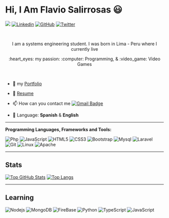# Hi, I Am Flavio Salirrosas :smiley:

![](https://visitor-badge.glitch.me/badge?page_id=govydev.govydev)
[![Linkedin](https://img.shields.io/badge/-Linkedin-blue?style=flat-square&logo=Linkedin&logoColor=white&link=https://www.linkedin.com/in/flavio-salirrosas-llamocuro-1bbb52144/)](https://www.linkedin.com/in/flavio-salirrosas-llamocuro-1bbb52144/)
[![GitHub](https://img.shields.io/badge/-GitHub-181717?style=flat-square&logo=github&logoColor=white&link=https://github.com/govydev)](https://github.com/govydev)
[![Twitter](https://img.shields.io/badge/-Twitter-blue?style=flat-square&logo=Twitter&logoColor=white&link=https://www.twitter.com/in/govydev/)](https://twitter.com/govydev)

<br />
<p align="center">I am a systems engineering student. I was born in Lima - Peru where I currently live
<p align="center"> :heart_eyes: my passion: :computer: Programming, & :video_game: Video Games </p>

<br />

- :bookmark_tabs: my [Portfolio](https://github.com/govydev)

- 📝 [Resume](https://github.com/govydev)

- :mailbox: How can you contact me [![Gmail Badge](https://img.shields.io/badge/-favio789@gmail.com-c14438?style=flat-square&logo=Gmail&logoColor=white&link=mailto:favio789@gmail.com)](mailto:favio789@gmail.com)

- :pencil: Language: __Spanish__ & __English__

<hr />


**Programming Languages, Frameworks and Tools:**  

![Php](https://img.shields.io/badge/-Php-563D7C?style=or-the-badge-square&logo=php)
![JavaScript](https://img.shields.io/badge/-JavaScript-black?style=flat-square&logo=javascript)
![HTML5](https://img.shields.io/badge/-HTML5-E34F26?style=flat-square&logo=html5&logoColor=white)
![CSS3](https://img.shields.io/badge/-CSS3-1572B6?style=flat-square&logo=css3)
![Bootstrap](https://img.shields.io/badge/-Bootstrap-darkblue?style=flat-square&logo=bootstrap)
![Mysql](https://img.shields.io/badge/Mysql-white?style=or-the-badge-square&logo=mysql)
![Laravel](https://img.shields.io/badge/-Laravel-red?style=or-the-badge-square&logo=laravel&logoColor=white)
![Git](https://img.shields.io/badge/-Git-black?style=or-the-badge-square&logo=git)
![Linux](https://img.shields.io/badge/-linux-white?style=or-the-badge-square&logo=linux&logoColor=black)
![Apache](https://img.shields.io/badge/-apache-af0744?style=or-the-badge-square&logo=apache&logoColor=violet)

<hr />

## Stats

[![Top GitHub Stats](https://github-readme-stats.vercel.app/api?username=govydev&show_icons=true&theme=gotham)](https://github.com/govydev/govydev)
[![Top Langs](https://github-readme-stats.vercel.app/api/top-langs/?username=govydev&layout=compact&theme=gotham)](https://github.com/govydev/govydev)
<hr />

## Learning

![Nodejs](https://img.shields.io/badge/-Nodejs-black?style=flat-square&logo=Node.js)
![MongoDB](https://img.shields.io/badge/-MongoDB-black?style=flat-square&logo=mongodb)
![FireBase](https://img.shields.io/badge/-FireBase-black?style=flat-square&logo=firebase)
![Python](https://img.shields.io/badge/-Python-black?style=flat-square&logo=python)
![TypeScript](https://img.shields.io/badge/-Typescript-black?style=flat-square&logo=typescript)
![JavaScript](https://img.shields.io/badge/-JavaScript-black?style=flat-square&logo=javascript)

<!-- <hr />

## Follow Me:

[![Linkedin](https://img.shields.io/badge/-Linkedin-blue?style=flat-square&logo=Linkedin&logoColor=white&link=https://www.linkedin.com/in/flavio-salirrosas-llamocuro-1bbb52144/)](https://www.linkedin.com/in/flavio-salirrosas-llamocuro-1bbb52144/)
[![GitHub](https://img.shields.io/badge/-GitHub-181717?style=flat-square&logo=github&logoColor=white&link=https://github.com/govydev)](https://github.com/govydev)
[![Facebook](https://img.shields.io/badge/-Facebook-077bab?style=flat-square&logo=facebook&logoColor=white&link=https://www.facebook.com/flavio.salirrosasllamocuro)](https://www.facebook.com/flavio.salirrosasllamocuro)
[![Twitter](https://img.shields.io/badge/-Twitter-blue?style=flat-square&logo=Twitter&logoColor=white&link=https://www.twitter.com/in/govydev/)](https://twitter.com/govydev)
 -->

